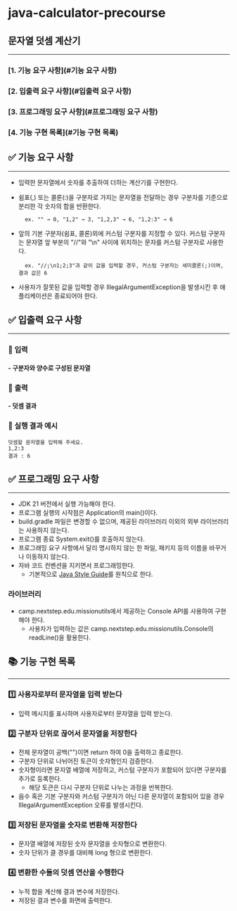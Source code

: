 # java-calculator-precourse

## 문자열 덧셈 계산기

***

### [1. 기능 요구 사항](#기능 요구 사항)

### [2. 입출력 요구 사항](#입출력 요구 사항)

### [3. 프로그래밍 요구 사항](#프로그래밍 요구 사항)

### [4. 기능 구현 목록](#기능 구현 목록)

## ✅ 기능 요구 사항 <a id= "기능 요구 사항"></a>

* * *

- 입력한 문자열에서 숫자를 추출하여 더하는 계산기를 구현한다.
- 쉼표(,) 또는 콜론(:)을 구분자로 가지는 문자열을 전달하는 경우 구분자를 기준으로 분리한 각 숫자의 합을 반환한다.

        ex. "" → 0, "1,2" → 3, "1,2,3" → 6, "1,2:3" → 6

- 앞의 기본 구분자(쉼표, 콜론)외에 커스텀 구분자를 지정할 수 있다. 커스텀 구분자는 문자열 앞 부분의 "//"와 "\n" 사이에 위치하는 문자를 커스텀 구분자로 사용한다.

        ex. "//;\n1;2;3"과 같이 값을 입력할 경우, 커스텀 구분자는 세미콜론(;)이며, 결과 값은 6

- 사용자가 잘못된 값을 입력할 경우 IllegalArgumentException을 발생시킨 후 애플리케이션은 종료되어야 한다.

## ✅ 입출력 요구 사항 <a id= "입출력 요구 사항"></a>

***

### 📍 **입력**

#### - 구분자와 양수로 구성된 문자열

### 📍 **출력**

#### - 덧셈 결과

### 📍 실행 결과 예시

    덧셈할 문자열을 입력해 주세요.
    1,2:3
    결과 : 6

## ✅ 프로그래밍 요구 사항 <a id= "프로그래밍 요구 사항"></a>

***

- JDK 21 버전에서 실행 가능해야 한다.
- 프로그램 실행의 시작점은 Application의 main()이다.
- build.gradle 파일은 변경할 수 없으며, 제공된 라이브러리 이외의 외부 라이브러리는 사용하지 않는다.
- 프로그램 종료 System.exit()를 호출하지 않는다.
- 프로그래밍 요구 사항에서 달리 명시하지 않는 한 파일, 패키지 등의 이름을 바꾸거나 이동하지 않는다.
- 자바 코드 컨벤션을 지키면서 프로그래밍한다.
    - 기본적으로 [Java Style Guide](#https://github.com/woowacourse/woowacourse-docs/tree/main/styleguide/java)를 원칙으로 한다.

### 라이브러리

- camp.nextstep.edu.missionutils에서 제공하는 Console API를 사용하여 구현해야 한다.
    - 사용자가 입력하는 값은 camp.nextstep.edu.missionutils.Console의 readLine()을 활용한다.

## 📚 기능 구현 목록 <a id= "기능 구현 목록"></a>

***

### 1️⃣ 사용자로부터 문자열을 입력 받는다

- 입력 메시지를 표시하며 사용자로부터 문자열을 입력 받는다.

### 2️⃣ 구분자 단위로 끊어서 문자열을 저장한다

- 전체 문자열이 공백("")이면 return 하여 0을 출력하고 종료한다.
- 구분자 단위로 나뉘어진 토큰이 숫자형인지 검증한다.
- 숫자형이라면 문자열 배열에 저장하고, 커스텀 구분자가 포함되어 있다면 구분자를 추가로 등록한다.
    - 해당 토큰은 다시 구분자 단위로 나누는 과정을 반복한다.
- 음수 혹은 기본 구분자와 커스텀 구분자가 아닌 다른 문자열이 포함되어 있을 경우 IllegalArgumentException 오류를 발생시킨다.

### 3️⃣ 저장된 문자열을 숫자로 변환해 저장한다

- 문자열 배열에 저장된 숫자 문자열을 숫자형으로 변환한다.
- 숫자 단위가 클 경우를 대비해 long 형으로 변환한다.

### 4️⃣ 변환한 수들의 덧셈 연산을 수행한다

- 누적 합을 계산해 결과 변수에 저장️한다.
- 저장된 결과 변수를 화면에 출력한다.


  

